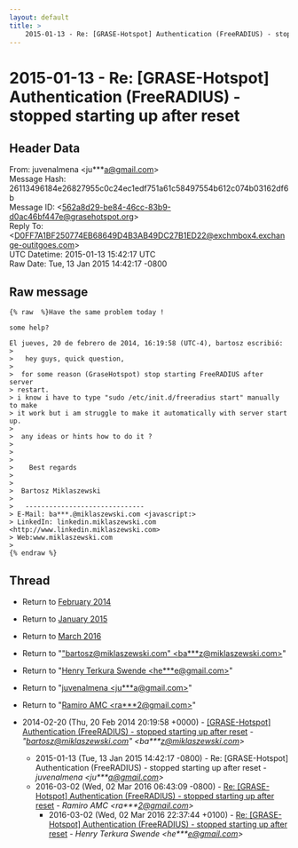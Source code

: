 ```yaml
---
layout: default
title: >
    2015-01-13 - Re: [GRASE-Hotspot] Authentication (FreeRADIUS) - stopped starting up after reset
---
```


# 2015-01-13 - Re: [GRASE-Hotspot] Authentication (FreeRADIUS) - stopped starting up after reset

## Header Data

From: juvenalmena \<ju***a@gmail.com\><br>
Message Hash: 26113496184e26827955c0c24ec1edf751a61c58497554b612c074b03162df6b<br>
Message ID: \<562a8d29-be84-46cc-83b9-d0ac46bf447e@grasehotspot.org\><br>
Reply To: \<D0FF7A1BF250774EB68649D4B3AB49DC27B1ED22@exchmbox4.exchange-outitgoes.com\><br>
UTC Datetime: 2015-01-13 15:42:17 UTC<br>
Raw Date: Tue, 13 Jan 2015 14:42:17 -0800<br>

## Raw message

```
{% raw  %}Have the same problem today !

some help?

El jueves, 20 de febrero de 2014, 16:19:58 (UTC-4), bartosz escribió:
>
>   hey guys, quick question,
>
>  for some reason (GraseHotspot) stop starting FreeRADIUS after server 
> restart.
> i know i have to type "sudo /etc/init.d/freeradius start" manually to make 
> it work but i am struggle to make it automatically with server start up.
>
>  any ideas or hints how to do it ?
>
>  
>  
>    Best regards
>
>
>  Bartosz Miklaszewski
>
>   ------------------------------
> E-Mail: ba***.@miklaszewski.com <javascript:>
> LinkedIn: linkedin.miklaszewski.com <http://www.linkedin.miklaszewski.com>
> Web:www.miklaszewski.com 
>      
{% endraw %}
```

## Thread

+ Return to [February 2014](/archive/2014/02)
+ Return to [January 2015](/archive/2015/01)
+ Return to [March 2016](/archive/2016/03)

+ Return to "["bartosz@miklaszewski.com" <ba***z<span>@</span>miklaszewski.com>](/authors/ba___z_at_miklaszewski_com)"
+ Return to "[Henry Terkura Swende <he***e<span>@</span>gmail.com>](/authors/he___e_at_gmail_com)"
+ Return to "[juvenalmena <ju***a<span>@</span>gmail.com>](/authors/ju___a_at_gmail_com)"
+ Return to "[Ramiro AMC <ra***2<span>@</span>gmail.com>](/authors/ra___2_at_gmail_com)"

+ 2014-02-20 (Thu, 20 Feb 2014 20:19:58 +0000) - [[GRASE-Hotspot] Authentication (FreeRADIUS) - stopped starting up	after reset](/archive/2014/02/871880468298f41b5103b370c2d072f1ca6ae575be2bf79df97394a00b4f066f) - _"bartosz@miklaszewski.com" \<ba***z@miklaszewski.com\>_
  + 2015-01-13 (Tue, 13 Jan 2015 14:42:17 -0800) - Re: [GRASE-Hotspot] Authentication (FreeRADIUS) - stopped starting up after reset - _juvenalmena \<ju***a@gmail.com\>_
  + 2016-03-02 (Wed, 02 Mar 2016 06:43:09 -0800) - [Re: [GRASE-Hotspot] Authentication (FreeRADIUS) - stopped starting up after reset](/archive/2016/03/728cae453684f4fbbb1cb77da8e9c0d70655c54f323aabc0525412d0366b926f) - _Ramiro AMC \<ra***2@gmail.com\>_
    + 2016-03-02 (Wed, 02 Mar 2016 22:37:44 +0100) - [Re: [GRASE-Hotspot] Authentication (FreeRADIUS) - stopped starting up after reset](/archive/2016/03/1181ac9b891413e00fa6d5e60d8b6de96d9b1677265f39aa2f41365b9eb8643a) - _Henry Terkura Swende \<he***e@gmail.com\>_

